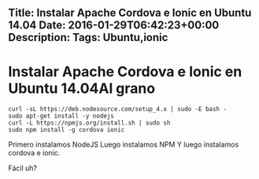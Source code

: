 Title: Instalar Apache Cordova e Ionic en Ubuntu 14.04
Date: 2016-01-29T06:42:23+00:00
Description: 
Tags: Ubuntu,ionic
---
# Instalar Apache Cordova e Ionic en Ubuntu 14.04Al grano
```
curl -sL https://deb.nodesource.com/setup_4.x | sudo -E bash -
sudo apt-get install -y nodejs
curl -L https://npmjs.org/install.sh | sudo sh
sudo npm install -g cordova ionic
```

Primero instalamos NodeJS
Luego instalamos NPM
Y luego instalamos cordova e ionic.

Fácil uh?